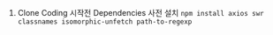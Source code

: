 1. Clone Coding 시작전 Dependencies 사전 설치 `npm install axios swr classnames isomorphic-unfetch path-to-regexp`
